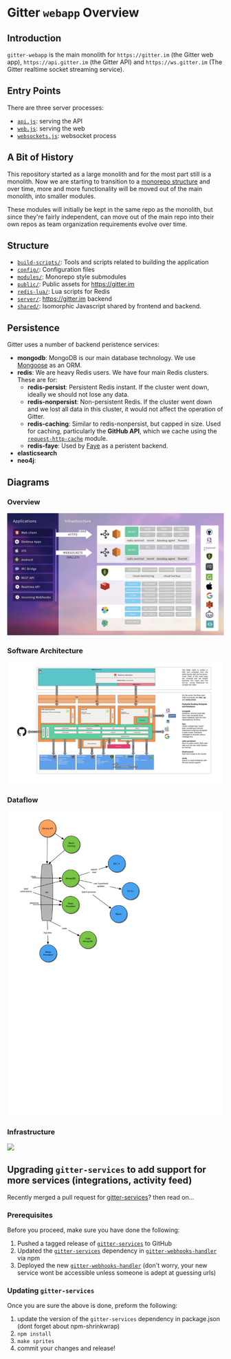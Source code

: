# Gitter `webapp` Overview

## Introduction

`gitter-webapp` is the main monolith for `https://gitter.im` (the Gitter web app), `https://api.gitter.im` (the Gitter API) and `https://ws.gitter.im` (The Gitter realtime socket streaming service).

## Entry Points

There are three server processes:
 - [`api.js`](../api.js): serving the API
 - [`web.js`](../web.js): serving the web
 - [`websockets.js`](../websockets.js): websocket process

## A Bit of History

This repository started as a large monolith and for the most part still is a monolith. Now we are starting to transition to a [monorepo structure](https://lernajs.io/) and over time, more and more functionality will be moved out of the main monolith, into smaller modules.

These modules will initially be kept in the same repo as the monolith, but since they're fairly independent, can move out of the main repo into their own repos as team organization requirements evolve over time.

## Structure

 - [`build-scripts/`](../build-scripts): Tools and scripts related to building the application
 - [`config/`](../config): Configuration files
 - [`modules/`](../modules#modules): Monorepo style submodules
 - [`public/`](../public): Public assets for https://gitter.im
 - [`redis-lua/`](../redis-lua): Lua scripts for Redis
 - [`server/`](../server#server): https://gitter.im backend
 - [`shared/`](../shared): Isomorphic Javascript shared by frontend and backend.

## Persistence

Gitter uses a number of backend peristence services:
 - **mongodb**: MongoDB is our main database technology. We use [Mongoose](http://mongoosejs.com/) as an ORM.
 - **redis**: We are heavy Redis users. We have four main Redis clusters. These are for:
    - **redis-persist**: Persistent Redis instant. If the cluster went down, ideally we should not lose any data.
    - **redis-nonpersist**: Non-persistent Redis. If the cluster went down and we lost all data in this cluster, it would not affect the operation of Gitter.
    - **redis-caching**: Similar to redis-nonpersist, but capped in size. Used for caching, particularly the **GitHub API**, which we cache using the [`request-http-cache`](https://github.com/gitterHQ/request-http-cache) module.
    - **redis-faye**: Used by [Faye](https://github.com/faye/faye) as a peristent backend.
 - **elasticsearch**
 - **neo4j**:

## Diagrams

### Overview

![](./images/overview.jpg)

### Software Architecture

![](./images/architecture.jpg)

### Dataflow

![](./images/dataflow.png)

### Infrastructure

![](./images/infrastructure.png)



## Upgrading `gitter-services` to add support for more services (integrations, activity feed)

Recently merged a pull request for [gitter-services](https://github.com/gitterHQ/services)? then read on…

### Prerequisites

Before you proceed, make sure you have done the following:
1. Pushed a tagged release of [`gitter-services`](https://github.com/gitterHQ/services) to GitHub
2. Updated the [`gitter-services`](https://github.com/gitterHQ/services) dependency in [`gitter-webhooks-handler`](https://github.com/gitterHQ/gitter-webhooks-handler) via npm
3. Deployed the new [`gitter-webhooks-handler`](https://github.com/gitterHQ/gitter-webhooks-handler) (don't worry, your new service wont be accessible unless someone is adept at guessing urls)

### Updating `gitter-services`

Once you are sure the above is done, preform the following:
1. update the version of the `gitter-services` dependency in package.json (dont forget about npm-shrinkwrap)
2. `npm install`
3. `make sprites`
4. commit your changes and release!
